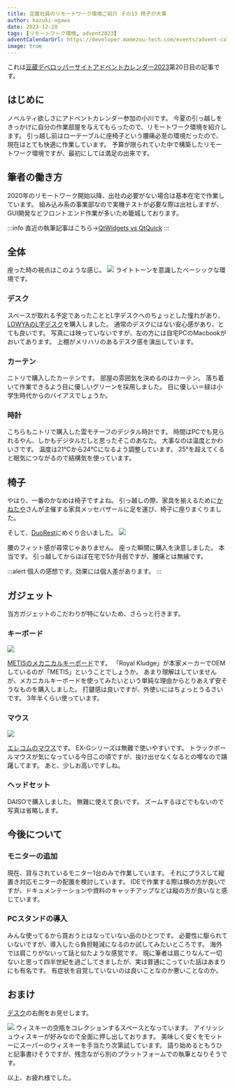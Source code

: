 ```yaml
---
title: 豆蔵社員のリモートワーク環境ご紹介 その13 椅子が大事
author: kazuki-ogawa
date: 2023-12-20
tags: [リモートワーク環境, advent2023]
adventCalendarUrl: https://developer.mamezou-tech.com/events/advent-calendar/2023/
image: true
---
```


これは[豆蔵デベロッパーサイトアドベントカレンダー2023](/events/advent-calendar/2023/)第20日目の記事です。

## はじめに
ノベルティ欲しさにアドベントカレンダー参加の小川です。
今夏の引っ越しをきっかけに自分の作業部屋を与えてもらったので、リモートワーク環境を紹介します。
引っ越し前はローテーブルに座椅子という腰痛必至の環境だったので、現在はとても快適に作業しています。
予算が限られていた中で構築したリモートワーク環境ですが、最初にしては満足の出来です。

## 筆者の働き方
2020年のリモートワーク開始以降、出社の必要がない場合は基本在宅で作業しています。
組み込み系の事業部なので実機テストが必要な際は出社しますが、GUI開発などフロントエンド作業が多いため籠城しております。

:::info
直近の執筆記事はこちら->[QtWidgets vs QtQuick](https://developer.mamezou-tech.com/robotics/gui/qtwidget-vs-qtquick/)
:::

## 全体
座った時の視点はこのような感じ。
![](/img/blogs/2023/1214_remote-env013_001.png)
ライトトーンを意識したベーシックな環境です。

### デスク
スペースが取れる予定であったこととL字デスクへのちょっとした憧れがあり、[LOWYAのL字デスク](https://amzn.asia/d/6Ymxjyp)を購入しました。
通常のデスクにはない安心感があり、とても良いです。
写真には映っていないですが、左の方には自宅PCのMacbookがおいてあります。
上棚がメリハリのあるデスク感を演出しています。

### カーテン
ニトリで購入したカーテンです。
部屋の雰囲気を決めるのはカーテン。
落ち着いて作業できるよう目に優しいグリーンを採用しました。
目に優しい＝緑は小学生時代からのバイアスでしょうか。

### 時計
こちらもニトリで購入した雲モチーフのデジタル時計です。
時間はPCでも見られるやん、しかもデジタルだしと思ったそこのあなた。
大事なのは温度とかわいさです。
温度は21℃から24℃になるよう調整しています。
25°を超えてくると眠気につながるので結構気を使っています。

## 椅子
やはり、一番のかなめは椅子ですよね。
引っ越しの際、家具を揃えるために[かねたや](https://www.kanetaya.com/makuhari_messe/)さんが主催する家具メッセバザールに足を運び、椅子に座りまくりました。

そして、[DuoRest](http://www.duorest.jp/)にめぐり合いました。
![](/img/blogs/2023/1214_remote-env013_002.png)

腰のフィット感が尋常じゃありません。
座った瞬間に購入を決意しました。
本当です。
引っ越してからほぼ在宅で5か月弱ですが、腰痛とは無縁です。

:::alert
個人の感想です。効果には個人差があります。
:::

## ガジェット
当方ガジェットのこだわりが特にないため、さらっと行きます。

### キーボード
![](/img/blogs/2023/1214_remote-env013_003.png)

[METISのメカニカルキーボード](https://www.amazon.co.jp/METIS-%E3%83%A1%E3%82%AB%E3%83%8B%E3%82%AB%E3%83%AB%E3%82%AD%E3%83%BC%E3%83%9C%E3%83%BC%E3%83%89-%E3%82%B2%E3%83%BC%E3%83%9F%E3%83%B3%E3%82%B0%E3%82%AD%E3%83%BC%E3%83%9C%E3%83%BC%E3%83%89-Bluetooth-LED%E3%83%90%E3%83%83%E3%82%AF%E3%83%A9%E3%82%A4%E3%83%88/dp/B07PQ2ZFBM)です。
「Royal Kludge」が本家メーカーでOEMしているのが「METIS」ということでしょうか。
あまり理解はしていませんが、メカニカルキーボードを使ってみたいという単純な理由からとりあえず安そうなものを購入しました。
打鍵感は良いですが、外使いにはちょっとうるさいです。
3年半くらい使っています。

### マウス
![](/img/blogs/2023/1214_remote-env013_004.png)

[エレコムのマウス](https://elecom.co.jp/products/M-XGM10DBBK.html)です。
EX-Gシリーズは無難で使いやすいです。
トラックボールマウスが気になっている今日この頃ですが、抜け出せなくなるとの噂なので躊躇してます。
あと、少しお高いですしね。

### ヘッドセット
DAISOで購入しました。
無難に使えて良いです。
ズームするほどでもないので写真は省略します。

## 今後について

### モニターの追加
現在、貸与されているモニター1台のみで作業しています。
それにプラスして縦置き対応モニターの配置を検討しています。
IDEで作業する際は横の方が良いですが、ドキュメンテーションや資料のキャッチアップなどは縦の方が良いなと感じています。

### PCスタンドの導入
みんな使ってるから買おうとはなっていない品のひとつです。
必要性に駆られていないですが、導入したら負担軽減になるのか試してみたいところです。
海外では肩こりがないって話と似たような感覚です。
現に筆者は肩こりなんて一切ないと思って四半世紀を過ごしてきましたが、実は普通にこっていた話はあまりにも有名です。
有症状を自覚していないのは良いことなのか悪いことなのか。

## おまけ
[デスク](#デスク)の右側をお見せします。

![](/img/blogs/2023/1214_remote-env013_005.png)
ウィスキーの空瓶をコレクションするスペースとなっています。
アイリッシュウィスキーが好みなので全面に押し出しております。
美味しく安くをモットーにスーパーのウィスキーを手当たり次第試しています。
語り始めるともうひと記事書けそうですが、残念ながら別のプラットフォームでの執筆となりそうです。


以上、お疲れ様でした。